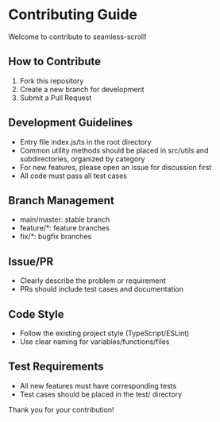 # Contributing Guide

Welcome to contribute to seamless-scroll!

## How to Contribute
1. Fork this repository
2. Create a new branch for development
3. Submit a Pull Request

## Development Guidelines
- Entry file index.js/ts in the root directory
- Common utility methods should be placed in src/utils and subdirectories, organized by category
- For new features, please open an issue for discussion first
- All code must pass all test cases

## Branch Management
- main/master: stable branch
- feature/*: feature branches
- fix/*: bugfix branches

## Issue/PR
- Clearly describe the problem or requirement
- PRs should include test cases and documentation

## Code Style
- Follow the existing project style (TypeScript/ESLint)
- Use clear naming for variables/functions/files

## Test Requirements
- All new features must have corresponding tests
- Test cases should be placed in the test/ directory

Thank you for your contribution! 